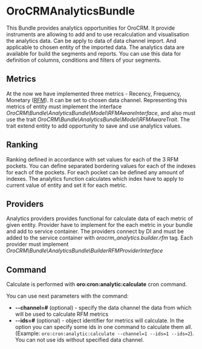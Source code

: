 # OroCRMAnalyticsBundle

This Bundle provides analytics opportunities for OroCRM. 
It provide instruments are allowing to add and to use recalculation and visualisation the analytics data. 
Can be apply to data of data channel import. 
And applicable to chosen entity of the imported data.
The analytics data are available for build the segments and reports. 
You can use this data for definition of columns, conditions and filters of your segments.


## Metrics
At the now we have implemented three metrics - Recency, Frequency, Monetary ([RFM](https://en.wikipedia.org/wiki/RFM_\(customer_value\))). 
It can be set to chosen data channel.
Representing this metrics of entity must implement the interface
_OroCRM\Bundle\AnalyticsBundle\Model\RFMAwareInterface_, and also must use the trait
_OroCRM\Bundle\AnalyticsBundle\Model\RFMAwareTrait_. 
The trait extend entity to add opportunity to save and use analytics values.


## Ranking
Ranking defined in accordance with set values for each of the 3 RFM pockets. 
You can define separated bordering values for each of the indexes for each of the pockets.
For each pocket can be defined any amount of indexes. 
The analytics function calculates which index have to apply to current value of entity and set it for each metric.


## Providers
Analytics providers provides functional for calculate data of each metric of given entity.
Provider have to implement for the each metric in your bundle and add to service container.
The providers connect by DI and must be added to the service container with _orocrm_analytics.builder.rfm_ tag.
Each provider must implement _OroCRM\Bundle\AnalyticsBundle\BuilderRFMProviderInterface_


## Command
Calculate is performed with **oro:cron:analytic:calculate** cron command.

You can use next parameters with the command:

* **--channel=#** (optional) - specify the data channel the data from which will be used to calculate RFM metrics
* **--ids=#** (optional) - object identifier for metrics will calculate. 
In the option you can specify some ids in one command to calculate them all.
(Example: `oro:cron:analytic:calculate --channel=1 --ids=1 --ids=2`). 
You can not use ids without specified data channel.
